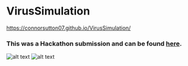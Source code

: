 # VirusSimulation
https://connorsutton07.github.io/VirusSimulation/
### This was a Hackathon submission and can be found [here](https://devpost.com/software/tbd-nujxk3).
![alt text](https://i.imgur.com/ssn8tGl.png)
![alt text](https://i.imgur.com/KazmuOD.png)
